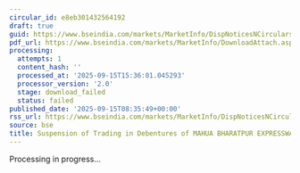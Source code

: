 ```yaml
---
circular_id: e8eb301432564192
draft: true
guid: https://www.bseindia.com/markets/MarketInfo/DispNoticesNCirculars.aspx?Noticeid={4633C30F-47BA-45AB-8FF1-EE4F2B4E3ECA}&noticeno=20250915-11&dt=09/15/2025&icount=11&totcount=66&flag=0
pdf_url: https://www.bseindia.com/markets/MarketInfo/DownloadAttach.aspx?id=20250915-11&attachedId=
processing:
  attempts: 1
  content_hash: ''
  processed_at: '2025-09-15T15:36:01.045293'
  processor_version: '2.0'
  stage: download_failed
  status: failed
published_date: '2025-09-15T08:35:49+00:00'
rss_url: https://www.bseindia.com/markets/MarketInfo/DispNoticesNCirculars.aspx?Noticeid={4633C30F-47BA-45AB-8FF1-EE4F2B4E3ECA}&noticeno=20250915-11&dt=09/15/2025&icount=11&totcount=66&flag=0
source: bse
title: Suspension of Trading in Debentures of MAHUA BHARATPUR EXPRESSWAYS LIMITED
---
```


Processing in progress...
